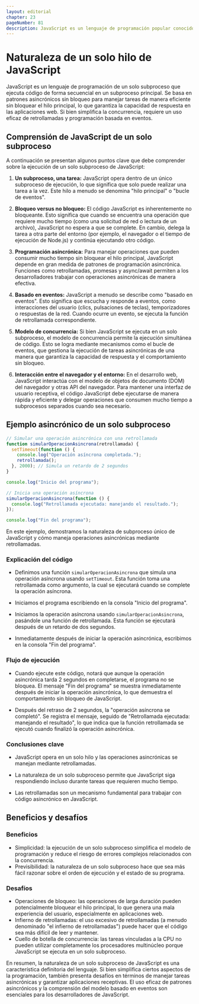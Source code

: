 ```yaml
---
layout: editorial
chapter: 23
pageNumber: 81
description: JavaScript es un lenguaje de programación popular conocido principalmente por su uso en el desarrollo web. Una de las características clave que diferencia a JavaScript de muchos otros lenguajes es su naturaleza de subproceso único. Esto significa que el código JavaScript se ejecuta en un único hilo principal del navegador o del entorno de ejecución.
---
```

# Naturaleza de un solo hilo de JavaScript

JavaScript es un lenguaje de programación de un solo subproceso que ejecuta código de forma secuencial en un subproceso principal. Se basa en patrones asincrónicos sin bloqueo para manejar tareas de manera eficiente sin bloquear el hilo principal, lo que garantiza la capacidad de respuesta en las aplicaciones web. Si bien simplifica la concurrencia, requiere un uso eficaz de retrollamadas y programación basada en eventos.

## Comprensión de JavaScript de un solo subproceso

A continuación se presentan algunos puntos clave que debe comprender sobre la ejecución de un solo subproceso de JavaScript:

1. **Un subproceso, una tarea:** JavaScript opera dentro de un único subproceso de ejecución, lo que significa que solo puede realizar una tarea a la vez. Este hilo a menudo se denomina "hilo principal" o "bucle de eventos".

2. **Bloqueo versus no bloqueo:** El código JavaScript es inherentemente no bloqueante. Esto significa que cuando se encuentra una operación que requiere mucho tiempo (como una solicitud de red o lectura de un archivo), JavaScript no espera a que se complete. En cambio, delega la tarea a otra parte del entorno (por ejemplo, el navegador o el tiempo de ejecución de Node.js) y continúa ejecutando otro código.

3. **Programación asincrónica:** Para manejar operaciones que pueden consumir mucho tiempo sin bloquear el hilo principal, JavaScript depende en gran medida de patrones de programación asincrónica. Funciones como retrollamadas, promesas y async/await permiten a los desarrolladores trabajar con operaciones asincrónicas de manera efectiva.

4. **Basado en eventos:** JavaScript a menudo se describe como "basado en eventos". Esto significa que escucha y responde a eventos, como interacciones del usuario (clics, pulsaciones de teclas), temporizadores o respuestas de la red. Cuando ocurre un evento, se ejecuta la función de retrollamada correspondiente.

5. **Modelo de concurrencia:** Si bien JavaScript se ejecuta en un solo subproceso, el modelo de concurrencia permite la ejecución simultánea de código. Esto se logra mediante mecanismos como el bucle de eventos, que gestiona la ejecución de tareas asincrónicas de una manera que garantiza la capacidad de respuesta y el comportamiento sin bloqueo.

6. **Interacción entre el navegador y el entorno:** En el desarrollo web, JavaScript interactúa con el modelo de objetos de documento (DOM) del navegador y otras API del navegador. Para mantener una interfaz de usuario receptiva, el código JavaScript debe ejecutarse de manera rápida y eficiente y delegar operaciones que consumen mucho tiempo a subprocesos separados cuando sea necesario.

## Ejemplo asincrónico de un solo subproceso

```javascript
// Simular una operación asincrónica con una retrollamada
function simularOperacionAsincrona(retrollamada) {
  setTimeout(function () {
    console.log("Operación asíncrona completada.");
    retrollamada();
  }, 2000); // Simula un retardo de 2 segundos
}

console.log("Inicio del programa");

// Inicia una operación asíncrona
simularOperacionAsincrona(function () {
  console.log("Retrollamada ejecutada: manejando el resultado.");
});

console.log("Fin del programa");
```

En este ejemplo, demostramos la naturaleza de subproceso único de JavaScript y cómo maneja operaciones asincrónicas mediante retrollamadas.

### Explicación del código

- Definimos una función `simularOperacionAsincrona` que simula una operación asíncrona usando `setTimeout`. Esta función toma una retrollamada como argumento, la cual se ejecutará cuando se complete la operación asíncrona.

- Iniciamos el programa escribiendo en la consola "Inicio del programa".

- Iniciamos la operación asíncrona usando `simularOperacionAsincrona`, pasándole una función de retrollamada. Esta función se ejecutará después de un retardo de dos segundos.

- Inmediatamente después de iniciar la operación asincrónica, escribimos en la consola "Fin del programa".

### Flujo de ejecución

- Cuando ejecute este código, notará que aunque la operación asincrónica tarda 2 segundos en completarse, el programa no se bloquea. El mensaje "Fin del programa" se muestra inmediatamente después de iniciar la operación asincrónica, lo que demuestra el comportamiento sin bloqueo de JavaScript.

- Después del retraso de 2 segundos, la "operación asíncrona se completó". Se registra el mensaje, seguido de "Retrollamada ejecutada: manejando el resultado", lo que indica que la función retrollamada se ejecutó cuando finalizó la operación asincrónica.

### Conclusiones clave

- JavaScript opera en un solo hilo y las operaciones asincrónicas se manejan mediante retrollamadas.

- La naturaleza de un solo subproceso permite que JavaScript siga respondiendo incluso durante tareas que requieren mucho tiempo.

- Las retrollamadas son un mecanismo fundamental para trabajar con código asincrónico en JavaScript.

## Beneficios y desafíos

### Beneficios

- Simplicidad: la ejecución de un solo subproceso simplifica el modelo de programación y reduce el riesgo de errores complejos relacionados con la concurrencia.
- Previsibilidad: la naturaleza de un solo subproceso hace que sea más fácil razonar sobre el orden de ejecución y el estado de su programa.

### Desafíos

- Operaciones de bloqueo: las operaciones de larga duración pueden potencialmente bloquear el hilo principal, lo que genera una mala experiencia del usuario, especialmente en aplicaciones web.
- Infierno de retrollamadas: el uso excesivo de retrollamadas (a menudo denominado "el infierno de retrollamadas") puede hacer que el código sea más difícil de leer y mantener.
- Cuello de botella de concurrencia: las tareas vinculadas a la CPU no pueden utilizar completamente los procesadores multinúcleo porque JavaScript se ejecuta en un solo subproceso.

En resumen, la naturaleza de un solo subproceso de JavaScript es una característica definitoria del lenguaje. Si bien simplifica ciertos aspectos de la programación, también presenta desafíos en términos de manejar tareas asincrónicas y garantizar aplicaciones receptivas. El uso eficaz de patrones asincrónicos y la comprensión del modelo basado en eventos son esenciales para los desarrolladores de JavaScript.
